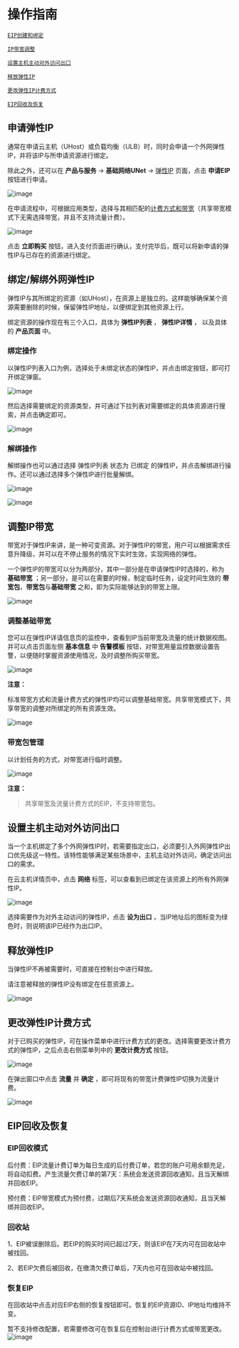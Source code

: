 # 操作指南

<a href="#head1">`EIP创建和绑定`</a>

<a href="#head2">`IP带宽调整`</a>

<a href="#head3">`设置主机主动对外访问出口`</a>

<a href="#head4">`释放弹性IP`</a>

<a href="#head5">`更改弹性IP计费方式`</a>

<a href="#head6">`EIP回收及恢复`</a>

<a id="head1"/>

## 申请弹性IP

通常在申请云主机（UHost）或负载均衡（ULB）时，同时会申请一个外网弹性IP，并将该IP与所申请资源进行绑定。

除此之外，还可以在 **产品与服务** -\> **基础网络UNet** -\> [弹性IP](https://console.ucloud.cn/unet/eip) 页面，点击 **申请EIP**
按钮进行申请。

![image](/images/eip4.png)

在申请流程中，可根据应用类型，选择与其相匹配的[计费方式和带宽](https://docs.ucloud.cn/unet/eip/introduction)（共享带宽模式下无需选择带宽，并且不支持流量计费）。

![image](/images/eip5.png)

点击 **立即购买** 按钮，进入支付页面进行确认，支付完毕后，既可以将新申请的弹性IP与已存在的资源进行绑定。

## 绑定/解绑外网弹性IP

弹性IP与其所绑定的资源（如UHost），在资源上是独立的。这样能够确保某个资源需要删除的时候，保留弹性IP地址，以便绑定到其他资源上行。

绑定资源的操作现在有三个入口，具体为 **弹性IP列表** ， **弹性IP详情** ， 以及具体的 **产品页面** 中。

### 绑定操作

以弹性IP列表入口为例，选择处于未绑定状态的弹性IP，并点击绑定按钮，即可打开绑定弹窗。

![image](/images/eip6.png)

然后选择需要绑定的资源类型，并可通过下拉列表对需要绑定的具体资源进行搜索，并点击确定即可。

![image](/images/eip7.png)

### 解绑操作

解绑操作也可以通过选择 弹性IP列表 状态为 已绑定 的弹性IP，并点击解绑进行操作。还可以通过选择多个弹性IP进行批量解绑。

![image](/images/eip8.png)

![image](/images/eip9.png)

<a id="head2"/>

## 调整IP带宽

带宽对于弹性IP来讲，是一种可变资源。对于弹性IP的带宽，用户可以根据需求任意升降级，并可以在不停止服务的情况下实时生效，实现网络的弹性。

一个弹性IP的带宽可以分为两部分，其中一部分是在申请弹性IP时选择的，称为 **基础带宽**
；另一部分，是可以在需要的时候，制定临时任务，设定时间生效的
**带宽包**，**带宽包**与**基础带宽** 之和，即为实际能够达到的带宽上限。

![image](/images/eip10.png)

### 调整基础带宽

您可以在弹性IP详请信息页的监控中，查看到IP当前带宽及流量的统计数据视图。并可以点击页面左侧 **基本信息** 中 **告警模板**
按钮，对带宽用量监控数据设置告警，以便随时掌握资源使用情况，及时调整所购买带宽。

![image](/images/eip11.png)

**注意：**

标准带宽方式和流量计费方式的弹性IP均可以调整基础带宽。共享带宽模式下，共享带宽的调整对所绑定的所有资源生效。

![image](/images/eip12.png)

### 带宽包管理

以计划任务的方式，对带宽进行临时调整。

![image](/images/eip13.png)

**注意：**

> 共享带宽及流量计费方式的EIP，不支持带宽包。

<a id="head3"/>

## 设置主机主动对外访问出口

当一个主机绑定了多个外网弹性IP时，若需要指定出口，必须要引入外网弹性IP出口优先级这一特性。该特性能够满足某些场景中，主机主动对外访问，确定访问出口的需求。

在云主机详情页中，点击 **网络** 标签，可以查看到已绑定在该资源上的所有外网弹性IP。

![image](/images/eip14.png)

选择需要作为对外主动访问的弹性IP，点击 **设为出口** ，当IP地址后的图标变为绿色时，则说明该IP已经作为出口IP。

<a id="head4"/>

## 释放弹性IP

当弹性IP不再被需要时，可直接在控制台中进行释放。

请注意被释放的弹性IP没有绑定在任意资源上。

![image](/images/eip15.png)

<a id="head5"/>

## 更改弹性IP计费方式

对于已购买的弹性IP，可在操作菜单中进行计费方式的更改。选择需要更改计费方式的弹性IP，之后点击右侧菜单列中的 **更改计费方式** 按钮。

![image](/images/eip16.png)

在弹出窗口中点击 **流量** 并 **确定** ，即可将现有的带宽计费弹性IP切换为流量计费。

![image](/images/eip17.png)

<a id="head6"/>

## EIP回收及恢复

### EIP回收模式
后付费：EIP流量计费订单为每日生成的后付费订单，若您的账户可用余额充足，将自动扣费。产生流量欠费订单的第7天：系统会发送资源回收通知，且当天解绑并回收EIP。

预付费：EIP带宽模式为预付费，过期后7天系统会发送资源回收通知，且当天解绑并回收EIP。

### 回收站 
 1、EIP被误删除后。若EIP的购买时间已超过7天，则该EIP在7天内可在回收站中被找回。

 2、若EIP欠费后被回收，在缴清欠费订单后，7天内也可在回收站中被找回。

### 恢复EIP

在回收站中点击对应EIP右侧的恢复按钮即可。恢复的EIP资源ID、IP地址均维持不变。

暂不支持修改配置，若需要修改可在恢复后在控制台进行计费方式或带宽更改。
![image](/images/EIP回收站.png)
